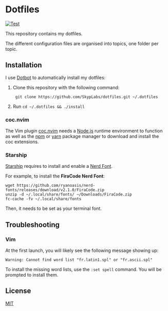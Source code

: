 # Dotfiles

[![Test](https://github.com/SkypLabs/dotfiles/actions/workflows/test.yml/badge.svg)](https://github.com/SkypLabs/dotfiles/actions/workflows/test.yml)

This repository contains my dotfiles.

The different configuration files are organised into topics, one folder per topic.

## Installation

I use [Dotbot][dotbot] to automatically install my dotfiles:

1. Clone this repository with the following command:

        git clone https://github.com/SkypLabs/dotfiles.git ~/.dotfiles

2. Run `cd ~/.dotfiles && ./install`

### coc.nvim

The Vim plugin [coc.nvim][coc-nvim] needs a [Node.js][nodejs-download] runtime
environment to function as well as the [npm][npm] or [yarn][yarn] package
manager to download and install the coc extensions.

### Starship

[Starship][starship] requires to install and enable a [Nerd Font][nerd-font].

For example, to install the **FiraCode Nerd Font**:

```raw
wget https://github.com/ryanoasis/nerd-fonts/releases/download/v2.1.0/FiraCode.zip
unzip -d ~/.local/share/fonts/ ~/Downloads/FiraCode.zip
fc-cache -fv ~/.local/share/fonts
```

Then, it needs to be set as your terminal font.

## Troubleshooting

### Vim

At the first launch, you will likely see the following message showing up:

    Warning: Cannot find word list "fr.latin1.spl" or "fr.ascii.spl"

To install the missing word lists, use the `:set spell` command. You will be
prompted to install them.

## License

[MIT][mit-license]

 [coc-nvim]: https://github.com/neoclide/coc.nvim "coc.nvim Vim plugin"
 [dotbot]: https://github.com/anishathalye/dotbot "Dotbot project on GitHub"
 [mit-license]: https://opensource.org/licenses/MIT "MIT license"
 [nerd-font]: https://www.nerdfonts.com/ "Nerd Font official website"
 [nodejs-download]: https://nodejs.org/en/download/ "Node.js download page"
 [npm]: https://www.npmjs.com/get-npm "npm download page"
 [starship]: https://starship.rs/ "Starship official website"
 [yarn]: https://yarnpkg.com/ "Yarn official website"
